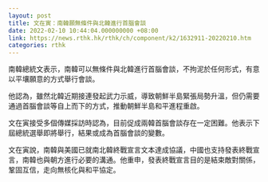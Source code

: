 ```yaml
---
layout: post
title: 文在寅：南韓願無條件與北韓進行首腦會談
date: 2022-02-10 10:44:04.000000000 +08:00
link: https://news.rthk.hk/rthk/ch/component/k2/1632911-20220210.htm
categories: rthk
---
```


南韓總統文表示，南韓可以無條件與北韓進行首腦會談，不拘泥於任何形式，有意以平壤願意的方式舉行會談。

他認為，雖然北韓近期接連發起武力示威，導致朝鮮半島緊張局勢升溫，但仍需要通過首腦會談等自上而下的方式，推動朝鮮半島和平進程重啟。

文在寅接受多個傳媒採訪時認為，目前促成兩韓首腦會談存在一定困難。他表示下屆總統選舉即將舉行，結果或成為首腦會談的變數。

文在寅說，南韓與美國已就南北韓終戰宣言文本達成協議，中國也支持發表終戰宣言，南韓也與朝方進行必要的溝通。他重申，發表終戰宣言目的是結束敵對關係，鞏固互信，走向無核化與和平協定。
